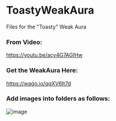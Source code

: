 # ToastyWeakAura
Files for the "Toasty" Weak Aura

### From Video:
https://youtu.be/acy4G7AGIHw

### Get the WeakAura Here:
https://wago.io/qqXV6It7d


### Add images into folders as follows:

![image](https://user-images.githubusercontent.com/26849634/208323540-04a6e55a-59d7-459c-aced-73a832858d45.png)
